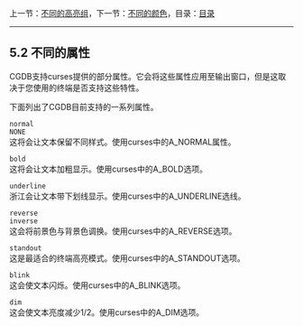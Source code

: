 上一节：[不同的高亮组](<5.1.md>)，下一节：[不同的颜色](<5.3.md>)，目录：[目录](<contents.md>)

----------

5.2 不同的属性
--------------

CGDB支持curses提供的部分属性。它会将这些属性应用至输出窗口，但是这取决于您使用的终端是否支持这些特性。

下面列出了CGDB目前支持的一系列属性。

`normal`  
`NONE`  
这将会让文本保留不同样式。使用curses中的A_NORMAL属性。

`bold`  
这将会让文本加粗显示。使用curses中的A_BOLD选项。

`underline`  
浙江会让文本带下划线显示。使用curses中的A_UNDERLINE选线。

`reverse`  
`inverse`  
这会将前景色与背景色调换。使用curses中的A_REVERSE选项。

`standout`  
这是最适合的终端高亮模式。使用curses中的A_STANDOUT选项。

`blink`  
这会使文本闪烁。使用curses中的A_BLINK选项。

`dim`  
这会使文本亮度减少1/2。使用curses中的A_DIM选项。

